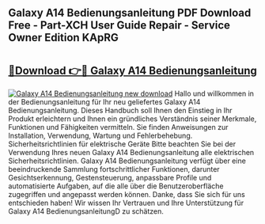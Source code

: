 ## Galaxy A14 Bedienungsanleitung PDF Download Free - Part-XCH User Guide Repair - Service Owner Edition KApRG

# <h2><a href="http://df2cu1.blite.top/?on=Galaxy+A14+Bedienungsanleitung">🔗Download 👉🔴 Galaxy A14 Bedienungsanleitung</a></h2>

[![Galaxy A14 Bedienungsanleitung new download](https://i.imgur.com/lujVjoI.png)](http://df2cu1.blite.top/?on=Galaxy+A14+Bedienungsanleitung)
Hallo und willkommen in der Bedienungsanleitung für Ihr neu geliefertes Galaxy A14 Bedienungsanleitung. Dieses Handbuch soll Ihnen den Einstieg in Ihr Produkt erleichtern und Ihnen ein gründliches Verständnis seiner Merkmale, Funktionen und Fähigkeiten vermitteln. Sie finden Anweisungen zur Installation, Verwendung, Wartung und Fehlerbehebung. Sicherheitsrichtlinien für elektrische Geräte Bitte beachten Sie bei der Verwendung Ihres neuen Galaxy A14 Bedienungsanleitung alle elektrischen Sicherheitsrichtlinien. Galaxy A14 Bedienungsanleitung verfügt über eine beeindruckende Sammlung fortschrittlicher Funktionen, darunter Gesichtserkennung, Gestensteuerung, anpassbare Profile und automatisierte Aufgaben, auf die alle über die Benutzeroberfläche zugegriffen und angepasst werden können. Danke, dass Sie sich für uns entschieden haben! Wir wissen Ihr Vertrauen und Ihre Unterstützung für Galaxy A14 BedienungsanleitungD zu schätzen.
